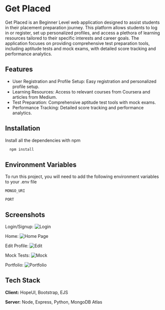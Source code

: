 
# Get Placed

Get Placed is an Beginner Level web application designed to assist students in their placement preparation journey. This platform allows students to log in or register, set up personalized profiles, and access a plethora of learning resources tailored to their specific interests and career goals. The application focuses on providing comprehensive test preparation tools, including aptitude tests and mock exams, with detailed score tracking and performance analytics.



## Features

- User Registration and Profile Setup: Easy registration and personalized profile setup.
- Learning Resources: Access to relevant courses from Coursera and articles from Medium.
- Test Preparation: Comprehensive aptitude test tools with mock exams.
- Performance Tracking: Detailed score tracking and performance analytics.



## Installation

Install all the dependencies with npm

```bash
  npm install
```
    
## Environment Variables

To run this project, you will need to add the following environment variables to your .env file

`MONGO_URI`

`PORT`


## Screenshots
Login/Signup:
![Login](https://drive.google.com/uc?export=view&id=1LTcky_ODtD75glkF7RKm1Mv355DVxPya)

Home:
![Home Page](https://drive.google.com/uc?export=view&id=16vmS5C-fkwpih2ewta4cbonaSE2NN2yJ)

Edit Profile:
![Edit](https://drive.google.com/uc?export=view&id=1rRABG_k_8T0KldmcZEYl0v-wM4eq07D5)

Mock Tests:
![Mock](https://drive.google.com/uc?export=view&id=1_Fhdfn5XjOBwSR8xhG4yL-QbiOOAygZ9)

Portfolio:
![Portfolio](https://drive.google.com/uc?export=view&id=1e9RF-02EMoaZn97MXMr6qKAGSASvz7Oq)


## Tech Stack

**Client:** HopeUI, Bootstrap, EJS

**Server:** Node, Express, Python, MongoDB Atlas

